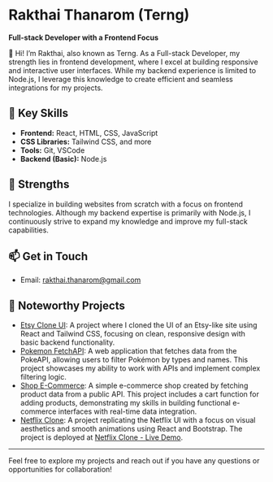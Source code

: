 # Rakthai Thanarom (Terng)
**Full-stack Developer with a Frontend Focus**

👋 Hi! I’m Rakthai, also known as Terng. As a Full-stack Developer, my strength lies in frontend development, where I excel at building responsive and interactive user interfaces. While my backend experience is limited to Node.js, I leverage this knowledge to create efficient and seamless integrations for my projects.

## 💼 Key Skills
- **Frontend:** React, HTML, CSS, JavaScript
- **CSS Libraries:** Tailwind CSS, and more
- **Tools:** Git, VSCode
- **Backend (Basic):** Node.js

## 🌱 Strengths
I specialize in building websites from scratch with a focus on frontend technologies. Although my backend expertise is primarily with Node.js, I continuously strive to expand my knowledge and improve my full-stack capabilities.

## 📫 Get in Touch
- Email: [rakthai.thanarom@gmail.com](mailto:rakthai.thanarom@gmail.com)

## 📝 Noteworthy Projects
- [Etsy Clone UI](https://github.com/TerngDev/Frontend-eCommerce): A project where I cloned the UI of an Etsy-like site using React and Tailwind CSS, focusing on clean, responsive design with basic backend functionality.
- [Pokemon FetchAPI](https://github.com/TerngDev/Pokomon-Search): A web application that fetches data from the PokeAPI, allowing users to filter Pokémon by types and names. This project showcases my ability to work with APIs and implement complex filtering logic.
- [Shop E-Commerce](https://github.com/TerngDev/Shop): A simple e-commerce shop created by fetching product data from a public API. This project includes a cart function for adding products, demonstrating my skills in building functional e-commerce interfaces with real-time data integration.
- [Netflix Clone](https://github.com/TerngDev/netflix-clone): A project replicating the Netflix UI with a focus on visual aesthetics and smooth animations using React and Bootstrap. The project is deployed at [Netflix Clone - Live Demo](https://frontend-streaming.vercel.app/).

---

Feel free to explore my projects and reach out if you have any questions or opportunities for collaboration!

